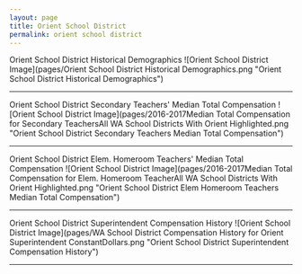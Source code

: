 ```yaml
---
layout: page
title: Orient School District
permalink: orient school district
---
```



Orient School District Historical Demographics
![Orient School District Image](pages/Orient School District Historical Demographics.png "Orient School District Historical Demographics")

___

Orient School District Secondary Teachers' Median Total Compensation
![Orient School District Image](pages/2016-2017Median Total Compensation for Secondary TeachersAll WA School Districts With Orient Highlighted.png "Orient School District Secondary Teachers Median Total Compensation")

___

Orient School District Elem. Homeroom Teachers' Median Total Compensation
![Orient School District Image](pages/2016-2017Median Total Compensation for Elem. Homeroom TeacherAll WA School Districts With Orient Highlighted.png "Orient School District Elem Homeroom Teachers Median Total Compensation")

___

Orient School District Superintendent Compensation History
![Orient School District Image](pages/WA School District Compensation History for Orient Superintendent ConstantDollars.png "Orient School District Superintendent Compensation History")

___

